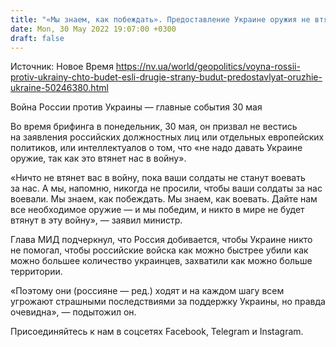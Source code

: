 ```yaml
---
title: "«Мы знаем, как побеждать». Предоставление Украине оружия не втянет другие государства в войну — Кулеба"
date: Mon, 30 May 2022 19:07:00 +0300
draft: false
---
```

Источник: Новое Время https://nv.ua/world/geopolitics/voyna-rossii-protiv-ukrainy-chto-budet-esli-drugie-strany-budut-predostavlyat-oruzhie-ukraine-50246380.html


Война России против Украины — главные события 30 мая

 Во время брифинга в понедельник, 30 мая, он призвал не вестись на заявления российских должностных лиц или отдельных европейских политиков, или интеллектуалов о том, что «не надо давать Украине оружие, так как это втянет нас в войну».

«Ничто не втянет вас в войну, пока ваши солдаты не станут воевать за нас. А мы, напомню, никогда не просили, чтобы ваши солдаты за нас воевали. Мы знаем, как побеждать. Мы знаем, как воевать. Дайте нам все необходимое оружие — и мы победим, и никто в мире не будет втянут в эту войну», — заявил министр.

Глава МИД подчеркнул, что Россия добивается, чтобы Украине никто не помогал, чтобы российские войска как можно быстрее убили как можно большее количество украинцев, захватили как можно больше территории.

«Поэтому они (россияне — ред.) ходят и на каждом шагу всем угрожают страшными последствиями за поддержку Украины, но правда очевидна», — подытожил он.

Присоединяйтесь к нам в соцсетях Facebook, Telegram и Instagram.
